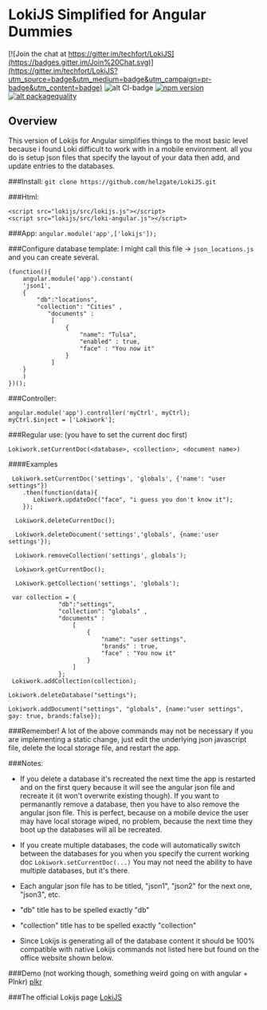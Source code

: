 # LokiJS Simplified for Angular Dummies

[![Join the chat at https://gitter.im/techfort/LokiJS](https://badges.gitter.im/Join%20Chat.svg)](https://gitter.im/techfort/LokiJS?utm_source=badge&utm_medium=badge&utm_campaign=pr-badge&utm_content=badge)
![alt CI-badge](https://travis-ci.org/techfort/LokiJS.svg?branch=master)
[![npm version](https://badge.fury.io/js/lokijs.svg)](http://badge.fury.io/js/lokijs)
[![alt packagequality](http://npm.packagequality.com/shield/lokijs.svg)](http://packagequality.com/#?package=lokijs)

## Overview


This version of Lokijs for Angular simplifies things to the most basic level because i found Loki difficult to work with in a mobile environment.  all you do is setup json files that specify the layout of your data then add, and update entries to the databases.

###Install:
`git clone https://github.com/helzgate/LokiJS.git`

###Html:
```
<script src="lokijs/src/lokijs.js"></script>
<script src="lokijs/src/loki-angular.js"></script>
```

###App:
`angular.module('app',['lokijs']);`

###Configure database template:
I might call this file -> `json_locations.js` and you can create several. 
````
(function(){
	angular.module('app').constant(
	'json1', 
	{  
   		"db":"locations",
   		"collection": "Cities" ,
		   "documents" :
			[  
   		   		{
					"name": "Tulsa",
					"enabled" : true,
					"face" : "You now it"
   		   		}
			]
	}
	)
})();
````
###Controller:
```
angular.module('app').controller('myCtrl', myCtrl);
myCtrl.$inject = ['Lokiwork'];
```
###Regular use: (you have to set the current doc first)

`Lokiwork.setCurrentDoc(<database>, <collection>, <document name>)`

####Examples
```
 Lokiwork.setCurrentDoc('settings', 'globals', {'name': "user settings"})
    .then(function(data){               
       Lokiwork.updateDoc("face", "i guess you don't know it");
    });
    
  Lokiwork.deleteCurrentDoc();
  
  Lokiwork.deleteDocument('settings','globals', {name:'user settings'});
  
  Lokiwork.removeCollection('settings', globals');
  
  Lokiwork.getCurrentDoc();
  
  Lokiwork.getCollection('settings', 'globals');
  ```
  
  ```
   var collection = {  
   				"db":"settings",
   				"collection": "globals" ,
		   		"documents" :
					[  
   		   				{
							"name": "user settings",
							"brands" : true,
							"face" : "You now it"
   		   				}
					]
				};
   Lokiwork.addCollection(collection);
   ```
   
   
  ```
  Lokiwork.deleteDatabase("settings");
  
  Lokiwork.addDocument("settings", "globals", {name:"user settings", gay: true, brands:false});
```

###Remember!
A lot of the above commands may not be necessary if you are implementing a static change, just edit the underlying json javascript file, delete the local storage file, and restart the app.

###Notes:
- If you delete a database it's recreated the next time the app is restarted and on the first query because it will see the angular json file and recreate it (it won't overwrite existing though).  If you want to permanantly remove a database, then you have to also remove the angular json file.  This is perfect, because on a mobile device the user may have local storage wiped, no problem, because the next time they boot up the databases will all be recreated.

- If you create multiple databases, the code will automatically switch between the databases for you when you specify the current working doc `Lokiwork.setCurrentDoc(...)`  You may not need the ability to have multiple databases, but it's there.

- Each angular json file has to be titled, "json1", "json2" for the next one, "json3", etc.
- "db" title has to be spelled exactly "db"
- "collection" title has to be spelled exactly "collection"
- Since Lokijs is generating all of the database content it should be 100% compatible with native Lokijs commands not listed here but found on the office website shown below.

###Demo (not working though, something weird going on with angular + Plnkr)
[plkr](http://embed.plnkr.co/3H1kgFKWsr341zsWLZvp/preview)

###The official Lokijs page
[LokiJS](https://github.com/techfort/LokiJS)